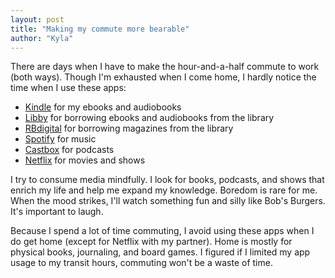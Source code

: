 ```yaml
---
layout: post
title: "Making my commute more bearable"
author: "Kyla"
---
```


There are days when I have to make the hour-and-a-half commute to work (both ways). Though I'm exhausted when I come home, I hardly notice the time when I use these apps:

* [Kindle](https://www.amazon.com/kindle-dbs/fd/kcp) for my ebooks and audiobooks
* [Libby](https://meet.libbyapp.com/) for borrowing ebooks and audiobooks from the library
* [RBdigital](https://rbdigital.com/) for borrowing magazines from the library
* [Spotify](https://www.spotify.com/us/) for music
* [Castbox](https://www.spotify.com/us/) for podcasts
* [Netflix](https://www.spotify.com/us/) for movies and shows

I try to consume media mindfully. I look for books, podcasts, and shows that enrich my life and help me expand my knowledge. Boredom is rare for me. When the mood strikes, I'll watch something fun and silly like Bob's Burgers. It's important to laugh.

Because I spend a lot of time commuting, I avoid using these apps when I do get home (except for Netflix with my partner). Home is mostly for physical books, journaling, and board games. I figured if I limited my app usage to my transit hours, commuting won't be a waste of time.
